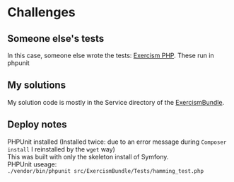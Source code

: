 # Challenges
## Someone else's tests
In this case, someone else wrote the tests: [Exercism PHP](https://exercism.io/tracks/php). These run in phpunit
## My solutions
My solution code is mostly in the Service directory of the [ExercismBundle](https://github.com/atom-box/challenges-in-PHP/tree/master/src/ExercismBundle/Service).

## Deploy notes
PHPUnit installed (Installed twice: due to an error message during `Composer install` I reinstalled by the `wget` way)    
This was built with only the skeleton install of Symfony.  
PHPUnit useage:  
`./vendor/bin/phpunit src/ExercismBundle/Tests/hamming_test.php`

